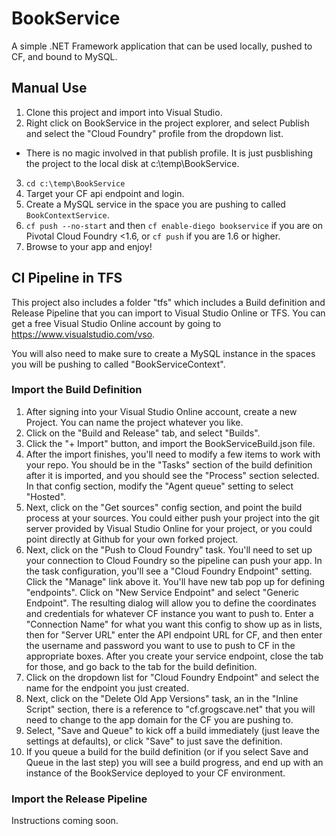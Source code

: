 # BookService
A simple .NET Framework application that can be used locally, pushed to CF, and bound to MySQL.


## Manual Use

1. Clone this project and import into Visual Studio.
2. Right click on BookService in the project explorer, and select Publish and select the "Cloud Foundry" profile from the dropdown list.
  * There is no magic involved in that publish profile.  It is just pusblishing the project to the local disk at c:\temp\BookService.
3. `cd c:\temp\BookService`
4. Target your CF api endpoint and login.
5. Create a MySQL service in the space you are pushing to called `BookContextService`.
6. `cf push --no-start` and then `cf enable-diego bookservice` if you are on Pivotal Cloud Foundry <1.6, or `cf push` if you are 1.6 or higher.
7. Browse to your app and enjoy!

## CI Pipeline in TFS
This project also includes a folder "tfs" which includes a Build definition and Release Pipeline that you can import to Visual Studio Online or TFS.  You can get a free Visual Studio Online account by going to https://www.visualstudio.com/vso.

You will also need to make sure to create a MySQL instance in the spaces you will be pushing to called "BookServiceContext".

### Import the Build Definition
1. After signing into your Visual Studio Online account, create a new Project.  You can name the project whatever you like.
2. Click on the "Build and Release" tab, and select "Builds".
3. Click the "+ Import" button, and import the BookServiceBuild.json file.
4. After the import finishes, you'll need to modify a few items to work with your repo.  You should be in the "Tasks" section of the build definition after it is imported, and you should see the "Process" section selected.  In that config section, modify the "Agent queue" setting to select "Hosted".
5. Next, click on the "Get sources" config section, and point the build process at your sources.  You could either push your project into the git server provided by Visual Studio Online for your project, or you could point directly at Github for your own forked project.
6. Next, click on the "Push to Cloud Foundry" task.  You'll need to set up your connection to Cloud Foundry so the pipeline can push your app.  In the task configuration, you'll see a "Cloud Foundry Endpoint" setting.  Click the "Manage" link above it.  You'll have new tab pop up for defining "endpoints".  Click on "New Service Endpoint" and select "Generic Endpoint".  The resulting dialog will allow you to define the coordinates and credentials for whatever CF instance you want to push to.  Enter a "Connection Name" for what you want this config to show up as in lists, then for "Server URL" enter the API endpoint URL for CF, and then enter the username and password you want to use to push to CF in the appropriate boxes.  After you create your service endpoint, close the tab for those, and go back to the tab for the build definition.
7. Click on the dropdown list for "Cloud Foundry Endpoint" and select the name for the endpoint you just created.
8. Next, click on the "Delete Old App Versions" task, an in the "Inline Script" section, there is a reference to "cf.grogscave.net" that you will need to change to the app domain for the CF you are pushing to.
9. Select, "Save and Queue" to kick off a build immediately (just leave the settings at defaults), or click "Save" to just save the definition.
10. If you queue a build for the build definition (or if you select Save and Queue in the last step) you will see a build progress, and end up with an instance of the BookService deployed to your CF environment.

### Import the Release Pipeline
Instructions coming soon.




